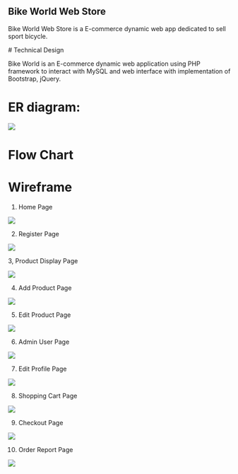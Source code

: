 ## Bike World Web Store
<p> Bike World Web Store is a E-commerce dynamic web app dedicated to sell sport bicycle. 
<p>
# Technical Design
<p> Bike World is an E-commerce dynamic web application using PHP framework to interact with MySQL and web interface with implementation of Bootstrap, jQuery. 
<p>

# ER diagram:
<img src=“Bike-World-Web-Store/Diagram/BikeWorld-ER-Diagram.png”/>

# Flow Chart

# Wireframe

1. Home Page

<img src=“Bike-World-Web-Store/Diagram/BikeWorld-HomePage.png”/>

2. Register Page

<img src=“Bike-World-Web-Store/Diagram/BikeWorld-RegisterPage”/>

3, Product Display Page 

<img src=“Bike-World-Web-Store/Diagram/BikeWorld-ProductDisplayPage.png”/>

4. Add Product Page

<img src=“Bike-World-Web-Store/Diagram/BikeWorld-NewproductPage.png”/>

5. Edit Product Page

<img src=“Bike-World-Web-Store/Diagram/BikeWorld-EditProductPage.png”/>

6. Admin User Page

<img src=“Bike-World-Web-Store/Diagram/BikeWorld-AdminUserPage.png”/>

7. Edit Profile Page 

<img src=“Bike-World-Web-Store/Diagram/BikeWorld-EditUserPage.png”/>

8. Shopping Cart Page

<img src=“Bike-World-Web-Store/Diagram/BikeWorld-ShoppingCart.png”/>

9. Checkout Page

<img src=“Bike-World-Web-Store/Diagram/BikeWorld-CheckOutForm.png”/>

10. Order Report Page

<img src=“Bike-World-Web-Store/Diagram/BikeWorld-OrderReportPage.png”/>
